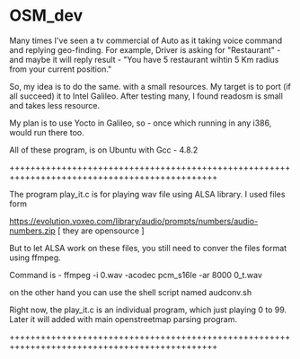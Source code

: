 # OSM_dev
Many times I've seen a tv commercial of Auto as it taking voice command and replying geo-finding. For example, Driver 
is asking for "Restaurant" - and maybe it will reply result - 
"You have 5 restaurant wihtin 5 Km radius from your current position."

So, my idea is to do the same. with a small resources. My target is to port (if all succeed) it to 
Intel Galileo. After testing many, I found readosm is small and takes less resource.

My plan is to use Yocto in Galileo, so - once which running in any i386, would run there too.

All of these program, is on Ubuntu with Gcc - 4.8.2

++++++++++++++++++++++++++++++++++++++++++++++++++++++++++++++++++++++++++++++++++++++++++++++

The program play_it.c is for playing wav file using ALSA library. I used files form 

https://evolution.voxeo.com/library/audio/prompts/numbers/audio-numbers.zip [ they are opensource ]

But to let ALSA work on these files, you still need to conver the files format using ffmpeg. 

Command is - ffmpeg -i 0.wav -acodec pcm_s16le -ar 8000 0_t.wav

on the other hand you can use the shell script named audconv.sh

Right now, the play_it.c is an individual program, which just playing 0 to 99. Later it will added with main openstreetmap parsing program.

++++++++++++++++++++++++++++++++++++++++++++++++++++++++++++++++++++++++++++++++++++++++++++++
